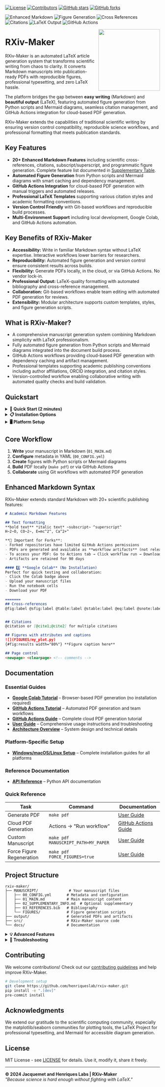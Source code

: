 [![License](https://img.shields.io/github/license/henriqueslab/rxiv-maker?color=Green)](https://github.com/henriqueslab/rxiv-maker/blob/main/LICENSE)
[![Contributors](https://img.shields.io/github/contributors-anon/henriqueslab/rxiv-maker)](https://github.com/henriqueslab/rxiv-maker/graphs/contributors)
[![GitHub stars](https://img.shields.io/github/stars/henriqueslab/rxiv-maker?style=social)](https://github.com/henriqueslab/rxiv-maker/)
[![GitHub forks](https://img.shields.io/github/forks/henriqueslab/rxiv-maker?style=social)](https://github.com/henriqueslab/rxiv-maker/)

![Enhanced Markdown](https://img.shields.io/badge/enhanced_markdown-20+_features-blue?labelColor=white&color=gray)
![Figure Generation](https://img.shields.io/badge/figures-python_&_mermaid-blue?labelColor=white&color=gray)
![Cross References](https://img.shields.io/badge/cross_refs-automated-blue?labelColor=white&color=gray)
![Citations](https://img.shields.io/badge/citations-bibtex-blue?labelColor=white&color=gray)
![LaTeX Output](https://img.shields.io/badge/output-professional_pdf-blue?labelColor=white&color=gray)
![GitHub Actions](https://img.shields.io/badge/deployment-cloud_&_local-blue?labelColor=white&color=gray)

<img src="src/logo/logo-rxiv-maker.svg" align="right" width="200"/>

# RXiv-Maker

RXiv-Maker is an automated LaTeX article generation system that transforms scientific writing from chaos to clarity. It converts Markdown manuscripts into publication-ready PDFs with reproducible figures, professional typesetting, and zero LaTeX hassle.

The platform bridges the gap between **easy writing** (Markdown) and **beautiful output** (LaTeX), featuring automated figure generation from Python scripts and Mermaid diagrams, seamless citation management, and GitHub Actions integration for cloud-based PDF generation.

RXiv-Maker extends the capabilities of traditional scientific writing by ensuring version control compatibility, reproducible science workflows, and professional formatting that meets publication standards.

## Key Features

- **20+ Enhanced Markdown Features** including scientific cross-references, citations, subscript/superscript, and programmatic figure generation. Complete feature list documented in [Supplementary Table](EXAMPLE_MANUSCRIPT/02_SUPPLEMENTARY_INFO.md).
- **Automated Figure Generation** from Python scripts and Mermaid diagrams with smart caching and dependency management.
- **GitHub Actions Integration** for cloud-based PDF generation with manual triggers and automated releases.
- **Professional LaTeX Templates** supporting various citation styles and academic formatting conventions.
- **Version Control Friendly** with Git-based workflows and reproducible build processes.
- **Multi-Environment Support** including local development, Google Colab, and GitHub Actions automation.

## Key Benefits of RXiv-Maker

- **Accessibility:** Write in familiar Markdown syntax without LaTeX expertise. Interactive workflows lower barriers for researchers.
- **Reproducibility:** Automated figure generation and version control ensure consistent results across builds.
- **Flexibility:** Generate PDFs locally, in the cloud, or via GitHub Actions. No vendor lock-in.
- **Professional Output:** LaTeX-quality formatting with automated bibliography and cross-reference management.
- **Collaboration:** Git-based workflows enable team editing with automated PDF generation for reviews.
- **Extensibility:** Modular architecture supports custom templates, styles, and figure generation scripts.

## What is RXiv-Maker?

- A comprehensive manuscript generation system combining Markdown simplicity with LaTeX professionalism.
- Fully automated figure generation from Python scripts and Mermaid diagrams integrated into the document build process.
- GitHub Actions workflows providing cloud-based PDF generation with dependency caching and artifact management.
- Professional templates supporting academic publishing conventions including author affiliations, ORCID integration, and citation styles.
- Version-controlled workflow enabling collaborative writing with automated quality checks and build validation.

## Quickstart

<details>
<summary><strong>🚀 Quick Start (2 minutes)</strong></summary>

### 🎯 **Which Option is Right for You?**

| User Type | Best Option | Requirements | Setup Time |
|-----------|-------------|--------------|------------|
| **📚 New to coding** | Google Colab | Google account | 2 minutes |
| **⚡ Want automation** | GitHub Actions | GitHub account | 5 minutes |
| **🔧 Full control** | Local Install | Python 3.9+, LaTeX, Make | 10-30 minutes |

### Google Colab (Easiest - No Installation Required)
**Perfect for beginners and quick experiments without any local setup.**

[![Open In Colab](https://colab.research.google.com/assets/colab-badge.svg)](https://colab.research.google.com/github/henriqueslab/rxiv-maker/blob/main/rxiv_forge_colab.ipynb)

**✅ Perfect for:**
- First-time users wanting to try RXiv-Maker
- Quick one-off document generation
- Users without technical setup experience
- Collaborative editing with shared notebooks

### GitHub Actions (Recommended for Regular Use)
**Automatic PDF generation on every commit - works with both public and private repos.**

1. **Fork** this repository to your GitHub account
2. **Go to Actions tab** → "Build and Release PDF"
3. **Click "Run workflow"** → Select manuscript path → "Run workflow"
4. **Download PDF** from completed workflow run

**✅ Perfect for:**
- Regular manuscript writing and revisions
- Team collaboration and version control
- Automatic backup and PDF generation
- Professional workflow without local setup

### Local Development (Full Control)
**First time? See [platform setup guide](docs/platforms/LOCAL_DEVELOPMENT.md) for Windows/macOS/Linux installation.**

```bash
# Clone the repository
git clone https://github.com/henriqueslab/rxiv-maker.git
cd rxiv-maker

# Set up environment
python -m venv .venv
source .venv/bin/activate  # On Windows: .venv\Scripts\activate
make setup

# Generate your first PDF
make pdf MANUSCRIPT_PATH=EXAMPLE_MANUSCRIPT
```

**✅ Perfect for:**
- Advanced users and developers
- Custom modifications and extensions
- Offline work environments
- Integration with local development tools

</details>

<details>
<summary><strong>📋 Installation Options</strong></summary>

### Option A: Fork (Recommended for Contributors)
```bash
# 1. Click "Fork" on GitHub
# 2. Clone your fork
git clone https://github.com/YOUR_USERNAME/rxiv-maker.git
cd rxiv-maker

# 3. Add upstream for updates
git remote add upstream https://github.com/henriqueslab/rxiv-maker.git
```

### Option B: Direct Clone
```bash
git clone https://github.com/henriqueslab/rxiv-maker.git
cd rxiv-maker
```

### Prerequisites
- **Local**: Python 3.9+, LaTeX, Make (10-30 minutes setup) - [Platform-specific instructions](docs/platforms/LOCAL_DEVELOPMENT.md)
- **GitHub Actions**: GitHub account (instant)
- **Colab**: Google account (instant)

</details>

<details>
<summary><strong>🖥️ Platform Setup</strong></summary>

### Local Development
```bash
# After cloning, install dependencies
make setup

# Test with example
make pdf MANUSCRIPT_PATH=EXAMPLE_MANUSCRIPT

# Create your manuscript
cp -r EXAMPLE_MANUSCRIPT MY_ARTICLE
# Edit MY_ARTICLE/00_CONFIG.yml and 01_MAIN.md
make pdf MANUSCRIPT_PATH=MY_ARTICLE
```

### Requirements
- **LaTeX**: Full installation required - [Windows/macOS/Linux guides](docs/platforms/LOCAL_DEVELOPMENT.md)
- **Python**: 3.9+ with virtual environment recommended
- **Make**: Build automation tool (included in platform guides)

</details>

## Core Workflow

1. **Write** your manuscript in Markdown (`01_MAIN.md`)
2. **Configure** metadata in YAML (`00_CONFIG.yml`)
3. **Create** figures with Python scripts or Mermaid diagrams
4. **Build** PDF locally (`make pdf`) or via GitHub Actions
5. **Collaborate** using Git workflows with automated PDF generation

## Enhanced Markdown Syntax

RXiv-Maker extends standard Markdown with 20+ scientific publishing features:

```markdown
# Academic Markdown Features

## Text formatting
**bold text** *italic text* ~subscript~ ^superscript^
H~2~O, CO~2~, E=mc^2^, Ca^2+^

**📌 Important for Forks**: 
- Forked repositories have limited GitHub Actions permissions
- PDFs are generated and available as **workflow artifacts** (not releases)
- To access your PDF: Go to Actions tab → Click workflow run → Download "generated-pdf" artifact
- Artifacts are retained for 90 days

#### 3️⃣ **Google Colab** (No Installation)
Perfect for quick testing and collaboration:
- Click the Colab badge above
- Upload your manuscript files
- Run the notebook cells
- Download your PDF

=======
## Cross-references  
@fig:label @sfig:label @table:label @stable:label @eq:label @snote:label


## Citations
@citation or [@cite1;@cite2] for multiple citations

## Figures with attributes and captions
![](FIGURES/my_plot.py)
{#fig:results width="80%"} **Figure caption here**

## Page control
<newpage> <clearpage> <!-- comments -->
```

## Documentation

### Essential Guides
- **[Google Colab Tutorial](docs/tutorials/google_colab.md)** – Browser-based PDF generation (no installation required)
- **[GitHub Actions Tutorial](docs/tutorials/github_actions.md)** – Automated PDF generation and team workflows
- **[GitHub Actions Guide](docs/github-actions-guide.md)** – Complete cloud PDF generation tutorial
- **[User Guide](docs/user_guide.md)** – Comprehensive usage instructions and troubleshooting
- **[Architecture Overview](docs/architecture.md)** – System design and technical details

### Platform-Specific Setup
- **[Windows/macOS/Linux Setup](docs/platforms/LOCAL_DEVELOPMENT.md)** – Complete installation guides for all platforms

### Reference Documentation
- **[API Reference](docs/api/README.md)** – Python API documentation

### Quick Reference
| Task | Command | Documentation |
|------|---------|---------------|
| Generate PDF | `make pdf` | [User Guide](docs/user_guide.md) |
| Cloud PDF Generation | Actions → "Run workflow" | [GitHub Actions Guide](docs/github-actions-guide.md) |
| Custom Manuscript | `make pdf MANUSCRIPT_PATH=MY_PAPER` | [User Guide](docs/user_guide.md) |
| Force Figure Regeneration | `make pdf FORCE_FIGURES=true` | [User Guide](docs/user_guide.md) |

## Project Structure

```
rxiv-maker/
├── MANUSCRIPT/              # Your manuscript files
│   ├── 00_CONFIG.yml       # Metadata and configuration
│   ├── 01_MAIN.md          # Main manuscript content
│   ├── 02_SUPPLEMENTARY_INFO.md  # Optional supplementary
│   ├── 03_REFERENCES.bib   # Bibliography
│   └── FIGURES/            # Figure generation scripts
├── output/                 # Generated PDFs and artifacts
├── src/                    # RXiv-Maker source code
└── docs/                   # Documentation
```

<details>
<summary><strong>💡 Advanced Features</strong></summary>

### Multiple Manuscripts
```bash
# Work with different manuscript directories
make pdf MANUSCRIPT_PATH=PROJECT_A
make pdf MANUSCRIPT_PATH=PROJECT_B
```

### Custom Templates
```bash
# Add custom style files
cp my_style.sty src/tex/style/
# Reference in 00_CONFIG.yml
```

### Automated Workflows
- **GitHub Actions**: Cloud-based PDF generation with caching
- **Pre-commit Hooks**: Automated formatting and validation
- **Continuous Integration**: Automated testing and quality checks

</details>

<details>
<summary><strong>🔧 Troubleshooting</strong></summary>

### Common Issues
- **LaTeX not found**: Install LaTeX - [Windows/macOS/Linux setup](docs/platforms/LOCAL_DEVELOPMENT.md)
- **Python import errors**: Run `make setup` to install dependencies
- **Figure generation fails**: Check Python scripts and data files
- **GitHub Actions fails**: Review workflow logs and manuscript structure

### Debug Commands
```bash
# Verbose output
make pdf VERBOSE=true

# Check logs
cat output/MANUSCRIPT.log

# Test specific manuscript
make pdf MANUSCRIPT_PATH=EXAMPLE_MANUSCRIPT
```

### Getting Help
- [GitHub Issues](https://github.com/henriqueslab/rxiv-maker/issues)
- [Discussions](https://github.com/henriqueslab/rxiv-maker/discussions)
- [Documentation](docs/)

</details>

## Contributing

We welcome contributions! Check out our [contributing guidelines](CONTRIBUTING.md) and help improve RXiv-Maker.

```bash
# Development setup
git clone https://github.com/henriqueslab/rxiv-maker.git
pip install -e ".[dev]"
pre-commit install
```

## Acknowledgments

We extend our gratitude to the scientific computing community, especially the matplotlib/seaborn communities for plotting tools, the LaTeX Project for professional typesetting, and Mermaid for accessible diagram generation.

## License

MIT License - see [LICENSE](LICENSE) for details. Use it, modify it, share it freely.

---


**© 2024 Jacquemet and Henriques Labs | RXiv-Maker**  
*"Because science is hard enough without fighting with LaTeX."*